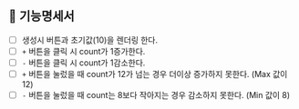 ## 🚀 기능명세서

- [ ] 생성시 버튼과 초기값(10)을 렌더링 한다.
- [ ] `+` 버튼을 클릭 시 count가 1증가한다.
- [ ] `-` 버튼을 클릭 시 count가 1감소한다.
- [ ] `+` 버튼을 눌렀을 때 count가 12가 넘는 경우 더이상 증가하지 못한다. (Max 값이 12)
- [ ] `-` 버튼을 눌렀을 때 count는 8보다 작아지는 경우 감소하지 못한다. (Min 값이 8)
